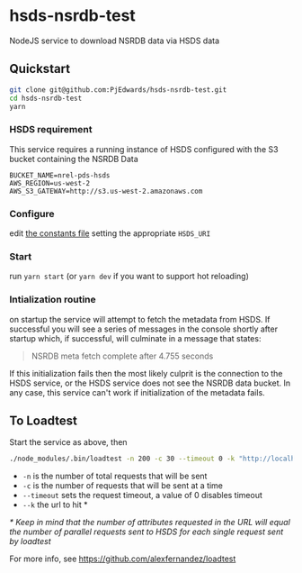 # hsds-nsrdb-test
NodeJS service to download NSRDB data via HSDS data

## Quickstart

```bash
git clone git@github.com:PjEdwards/hsds-nsrdb-test.git
cd hsds-nsrdb-test
yarn
```

### HSDS requirement
This service requires a running instance of HSDS configured with the S3 bucket containing the NSRDB Data
```
BUCKET_NAME=nrel-pds-hsds
AWS_REGION=us-west-2
AWS_S3_GATEWAY=http://s3.us-west-2.amazonaws.com
```

### Configure
edit [the constants file](./app/constants.js) setting the appropriate `HSDS_URI`

### Start
run `yarn start` (or `yarn dev` if you want to support hot reloading)

### Intialization routine
on startup the service will attempt to fetch the metadata from HSDS. If successful you will see a series of messages in the console shortly after startup which, if successful, will culminate in a message that states:
> NSRDB meta fetch complete after 4.755 seconds

If this initialization fails then the most likely culprit is the connection to the HSDS service, or the HSDS service does not see the NSRDB data bucket. In any case, this service can't work if initialization of the metadata fails.

## To Loadtest
Start the service as above, then
```bash
./node_modules/.bin/loadtest -n 200 -c 30 --timeout 0 -k "http://localhost:9000/?year=2004&siteId=262343&attributes=dni,ghi,solar_zenith_angle&tzOffset=0&interval=60"
```

- `-n` is the number of total requests that will be sent
- `-c` is the number of requests that will be sent at a time
- `--timeout` sets the request timeout, a value of 0 disables timeout
- `--k` the url to hit *

_*_ *Keep in mind that the number of attributes requested in the URL will equal the number of parallel requests sent to HSDS for each single request sent by loadtest*

For more info, see https://github.com/alexfernandez/loadtest
